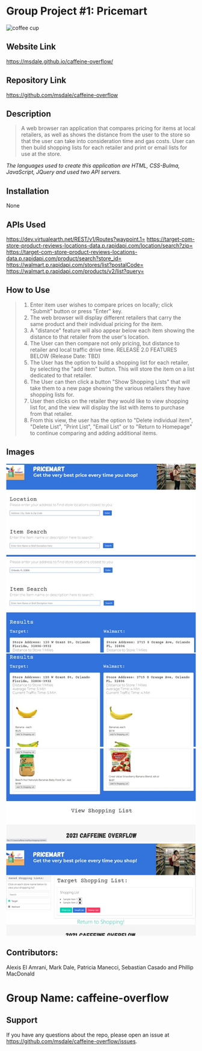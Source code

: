 # **Group Project #1: Pricemart**
<img src="https://github.com/msdale/caffeine-overflow/blob/feature/alexis/assets/images/Caffine%20Overflow%20Logo.png" alt="coffee cup"/>

## Website Link
https://msdale.github.io/caffeine-overflow/

## Repository Link
https://github.com/msdale/caffeine-overflow

## Description
>A web browser ran application that compares pricing for items at local retailers, as well as shows the distance from the user to the store so that the user can take into consideration time and gas costs. User can then build shopping lists for each retailer and print or email lists for use at the store. 

*The languages used to create this application are HTML, CSS-Bulma, JavaScript, JQuery and used two API servers.*

## Installation
 
None

## APIs Used
https://dev.virtualearth.net/REST/v1/Routes?waypoint.1=
https://target-com-store-product-reviews-locations-data.p.rapidapi.com/location/search?zip=
https://target-com-store-product-reviews-locations-data.p.rapidapi.com/product/search?store_id=
https://walmart.p.rapidapi.com/stores/list?postalCode=
https://walmart.p.rapidapi.com/products/v2/list?query=

## How to Use
>1. Enter item user wishes to compare prices on locally; click "Submit" button or press "Enter" key.
>2. The web browser will display different retailers that carry the same product and their individual pricing for the item.
>3. A "distance" feature will also appear below each item showing the distance to that retailer from the user's location.
>4. The User can then compare not only pricing, but distance to retailer and local traffic drive time.
>RELEASE 2.0 FEATURES BELOW (Release Date: TBD)
>5. The User has the option to build a shopping list for each retailer, by selecting the "add item" button. This will store the item on a list dedicated to that retailer.
>6. The User can then click a button "Show Shopping Lists" that will take them to a new page showing the various retailers they have shopping lists for.
>7. User then clicks on the retailer they would like to view shopping list for, and the view will display the list with items to purchase from that retailer. 
>8. From this view, the user has the option to "Delete individual item", "Delete List", "Print List", "Email List" or to "Return to Homepage" to continue comparing and adding additional items.

## Images
<img src="https://github.com/alexisn84/node-challenge/blob/main/image/01-homepage%20view.jpg" alt="homepage"/>

<img src="https://github.com/alexisn84/node-challenge/blob/main/image/02-search%20function%20and%20display.jpg" alt="search and address return"/>

<img src="https://github.com/alexisn84/node-challenge/blob/main/image/03-%20search%20item%20displayed.jpg" alt="search results displayed"/>

<img src="https://github.com/alexisn84/node-challenge/blob/main/image/04-link%20to%20shopping%20list.jpg" alt="link to shopping list"/>

<img src="https://github.com/alexisn84/node-challenge/blob/main/image/05-view%20of%20shopping%20list%20page.jpg" alt="shopping list"/>

## Contributors: 
Alexis El Amrani, Mark Dale, Patricia Manecci, Sebastian Casado and Phillip MacDonald 
# Group Name:  caffeine-overflow
## Support
If you have any questions about the repo, please open an issue at https://github.com/msdale/caffeine-overflow/issues.